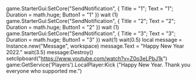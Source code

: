 game.StarterGui:SetCore("SendNotification", {
Title = "1";
Text = "1";
Duration = math.huge;
Button1 = "1"
})
wait (1)
game.StarterGui:SetCore("SendNotification", {
Title = "2";
Text = "2";
Duration = math.huge;
Button1 = "2"
})
wait (1)
game.StarterGui:SetCore("SendNotification", {
Title = "3";
Text = "3";
Duration = math.huge;
Button1 = "3"
})
wait(1)
wait(0.5)
local message = Instance.new("Message", workspace)
        message.Text = "Happy New Year 2022."
        wait(3.5)
        message:Destroy()
        setclipboard("https://www.youtube.com/watch?v=Z0o3eLPbJ1k")
game:GetService('Players').LocalPlayer:Kick ("Happy New Year. Thank you everyone who supported me.")
